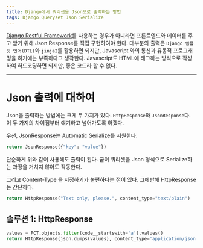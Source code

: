 ```yaml
---
title: Django에서 쿼리셋을 Json으로 출력하는 방법
tags: Django Queryset Json Serialize
---
```

[Django Restful Framework](https://www.django-rest-framework.org/)를 사용하는 경우가 아니라면 프론트엔드와 데이터를 주고 받기 위해 Json Response를 직접 구현하여야 한다. 대부분의 출력은 `Django 템플릿 언어(DTL)`와 `jinja2`를 활용하면 되지만, Javascript 와의 통신과 유동적 프로그래밍을 하기에는 부족하다고 생각한다. Javascript도 HTML에 태그하는 방식으로 작성하여 하드코딩하면 되지만, 좋은 코드라 할 수 없다.

<!--more-->
---
# Json 출력에 대하여
Json을 출력하는 방법에는 크게 두 가지가 있다. `HttpResponse`와 `JsonResponse`다. 이 두 가지의 차이점부터 얘기하고 넘어가도록 하겠다.

우선, JsonResponse는 Automatic Serialize를 지원한다. 
``` python 
return JsonResponse({"key": "value"})
```
단순하게 위와 같이 사용해도 출력이 된다. 굳이 쿼리셋을 Json 형식으로 Serialize하는 과정을 거치지 않아도 작동한다. 

그리고 Content-Type 을 지정하기가 불편하다는 점이 있다. 그에반해 HttpResponse는 간단하다. 
```python
return HttpResponse("Text only, please.", content_type="text/plain")
```



## 솔루션 1: HttpResponse

``` python
values = PCT.objects.filter(code__startswith='a').values()
return HttpResponse(json.dumps(values), content_type='application/json')
```